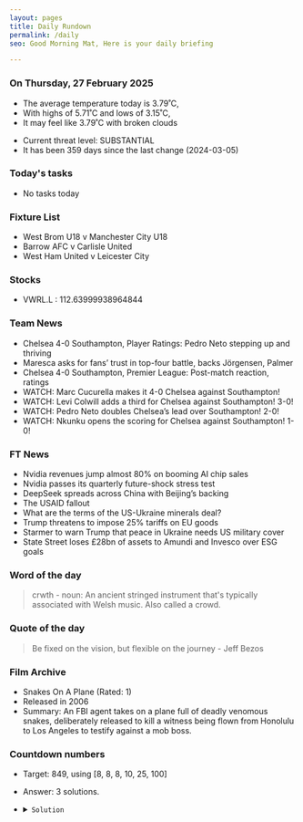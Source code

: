 ```yaml
---
layout: pages
title: Daily Rundown
permalink: /daily
seo: Good Morning Mat, Here is your daily briefing

---
```


<!-- weather_marker starts -->
### On Thursday, 27 February 2025

- The average temperature today is 3.79˚C,
- With highs of 5.71˚C and lows of 3.15˚C,
- It may feel like 3.79˚C with broken clouds

<!-- weather_marker ends -->

<!-- threat_marker starts -->
- Current threat level: SUBSTANTIAL
- It has been 359 days since the last change (2024-03-05)

<!-- threat_marker ends -->

### Today's tasks
<!-- task_marker starts -->
- No tasks today
<!-- task_marker ends -->

### Fixture List

<!-- fixture_marker starts -->
- West Brom U18 v Manchester City U18
- Barrow AFC v Carlisle United
- West Ham United v Leicester City
<!-- fixture_marker ends -->


### Stocks

<!-- stocks_marker starts -->

- VWRL.L : 112.63999938964844

<!-- stocks_marker ends -->


### Team News
<!-- news_marker starts -->

 - Chelsea 4-0 Southampton, Player Ratings: Pedro Neto stepping up and thriving
 - Maresca asks for fans’ trust in top-four battle, backs Jörgensen, Palmer
 - Chelsea 4-0 Southampton, Premier League: Post-match reaction, ratings
 - WATCH: Marc Cucurella makes it 4-0 Chelsea against Southampton!
 - WATCH: Levi Colwill adds a third for Chelsea against Southampton! 3-0!
 - WATCH: Pedro Neto doubles Chelsea’s lead over Southampton! 2-0!
 - WATCH: Nkunku opens the scoring for Chelsea against Southampton! 1-0!

<!-- news_marker ends -->

### FT News

<!-- ftnews_marker starts -->

 - Nvidia revenues jump almost 80% on booming AI chip sales
 - Nvidia passes its quarterly future-shock stress test
 - DeepSeek spreads across China with Beijing’s backing
 - The USAID fallout
 - What are the terms of the US-Ukraine minerals deal?
 - Trump threatens to impose 25% tariffs on EU goods
 - Starmer to warn Trump that peace in Ukraine needs US military cover
 - State Street loses £28bn of assets to Amundi and Invesco over ESG goals

<!-- ftnews_marker ends -->

### Word of the day

<!-- word_marker starts -->

 > crwth - noun: An ancient stringed instrument that's typically associated with Welsh music. Also called a crowd.

<!-- word_marker ends -->


### Quote of the day
<!-- quote_marker starts -->

> Be fixed on the vision, but flexible on the journey - Jeff Bezos

<!-- quote_marker ends -->


### Film Archive

<!-- film_marker starts -->
- Snakes On A Plane (Rated: 1)
- Released in 2006
- Summary: An FBI agent takes on a plane full of deadly venomous snakes, deliberately released to kill a witness being flown from Honolulu to Los Angeles to testify against a mob boss.
<!-- film_marker ends -->

### Countdown numbers
<!-- game_marker starts -->

- Target: 849, using [8, 8, 8, 10, 25, 100]
- Answer: 3 solutions.

- <details><summary><code>Solution</code></summary>

  Solution: ( 100 + 10 - 8 ) x 8 + 25 + 8

   </details>

<!-- game_marker ends -->
